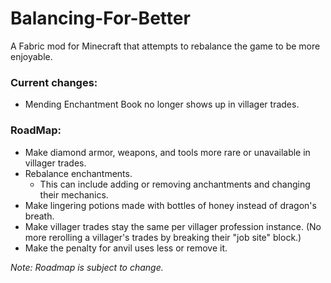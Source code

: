 # Balancing-For-Better
A Fabric mod for Minecraft that attempts to rebalance the game to be more enjoyable.

### Current changes:
* Mending Enchantment Book no longer shows up in villager trades.

### RoadMap:
* Make diamond armor, weapons, and tools more rare or unavailable in villager trades.
* Rebalance enchantments.
  * This can include adding or removing anchantments and changing their mechanics.
* Make lingering potions made with bottles of honey instead of dragon's breath.
* Make villager trades stay the same per villager profession instance. (No more rerolling a villager's trades by breaking their "job site" block.)
* Make the penalty for anvil uses less or remove it.

_Note: Roadmap is subject to change._
